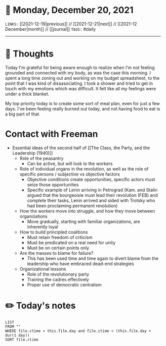 # 📅 Monday, December 20, 2021
`LINKS:` [[2021-12-19|previous]] // [[2021-12-21|next]] // [[2021-12 December|month]] // [[journal]] 
`TAGS:` #daily

---
# 💭 Thoughts
Today I'm grateful for being aware enough to realize when I'm not feeling grounded and connected with my body, as was the case this morning. I spent a long time zoning out and working on my budget spreadsheet, to the point that I was kind of dissasociating. I took a shower and tried to get in touch with my emotions which was difficult. It felt like all my feelings were under a thick blanket. 

My top priority today is to create some sort of meal plan, even for just a few days. I've been feeling really burned out today, and not having food to eat is a big part of that. 

# Contact with Freeman
- Essential ideas of the second half of [[The Class, the Party, and the Leadership (1940)]]
	- Role of the peasantry
		- Can be active, but will look to the workers
	- Role of individual organs in the revolution, as well as the role of specific persons / subjective vs objective factors
		- Objective conditions create opportunities, specific actors must seize those opportunities
		- Specific example of Lenin arriving in Petrograd (Kam. and Stalin argued that the bourgeoisie must lead their revolution (FEB) and complete their tasks, Lenin arrived and sided with Trotsky who had been proclaiming permanent revolution)
	- How the workers move into struggle, and how they move between organizations
		- Move gradually, starting with familiar organizations, are inherently loyal
	- How to build principled coalitions 
		- Must retain freedom of criticism
		- Must be predicated on a real need for unity
		- Must be on certain points only
	- Are the masses to blame for failure?
		- This has been used time and time again to divert blame from the leadership who have embraced dead-end strategies
	- Organizational lessons
		- Role of the revolutionary party
		- Training the cadres effectively
		- Proper use of democratic centralism

# ✏️ Today's notes
```dataview
LIST 
FROM ""
WHERE file.ctime > this.file.day and file.ctime < (this.file.day + dur(1 day))
SORT file.ctime
```
